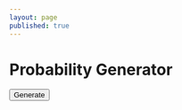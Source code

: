 ```yaml
---
layout: page
published: true
---
```



<h1>Probability Generator</h1>


<button onclick="generateProbability()">Generate</button>


<div id=output></div>


